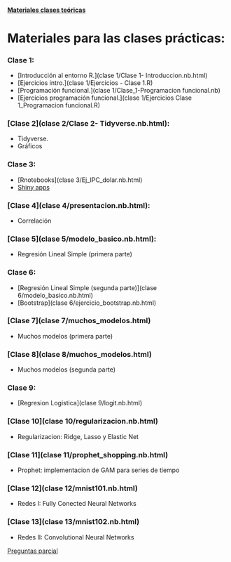 #### [Materiales clases teóricas](teorica)

# Materiales para las clases prácticas:

### Clase 1:

- [Introducción al entorno R.](clase 1/Clase 1- Introduccion.nb.html)
- [Ejercicios intro.](clase 1/Ejercicios - Clase 1.R)
- [Programación funcional.](clase 1/Clase_1-Programacion funcional.nb)
- [Ejercicios programación funcional.](clase 1/Ejercicios Clase 1_Programacion funcional.R)

### [Clase 2](clase 2/Clase 2- Tidyverse.nb.html):

- Tidyverse.
- Gráficos

### Clase 3:

- [Rnotebooks](clase 3/Ej_IPC_dolar.nb.html)
- [Shiny apps](https://diegokoz.shinyapps.io/overfitting/)

### [Clase 4](clase 4/presentacion.nb.html):

- Correlación

### [Clase 5](clase 5/modelo_basico.nb.html):

- Regresión Lineal Simple (primera parte)

### Clase 6:

- [Regresión Lineal Simple (segunda parte)](clase 6/modelo_basico.nb.html)
- [Bootstrap](clase 6/ejercicio_bootstrap.nb.html)

### [Clase 7](clase 7/muchos_modelos.html)

- Muchos modelos (primera parte)


### [Clase 8](clase 8/muchos_modelos.html)

- Muchos modelos (segunda parte)

### Clase 9:

- [Regresion Logistica](clase 9/logit.nb.html)


<!---
- [Ejercicio Regresion Logistica](clase 9/ejercicio-logistica.nb.html)
 ---> 


### [Clase 10](clase 10/regularizacion.nb.html)

- Regularizacion: Ridge, Lasso y Elastic Net

### [Clase 11](clase 11/prophet_shopping.nb.html)

- Prophet: implementacion de GAM para series de tiempo

### [Clase 12](clase 12/mnist101.nb.html)

- Redes I: Fully Conected Neural Networks

### [Clase 13](clase 13/mnist102.nb.html)

- Redes II: Convolutional Neural Networks

<!---
## Ejercicios

- Modelo lineal: 
	- [consigna](https://github.com/DiegoKoz/EEA/blob/master/ejercicios_modelo_lineal/Ejercicios%20Modelo%20Lineal.pdf)
	- Resueltos:
		- [Parte 1](ejercicios_modelo_lineal/parte_1/ejercicios.nb.html)
		- [Parte 2](ejercicios_modelo_lineal/parte_2/ejercicios.nb.html)
		- [Parte 3](ejercicios_modelo_lineal/parte_3/ejercicios.nb.html)
		- [Parte 4](ejercicios_modelo_lineal/parte_4/ejercicios.nb.html)
		- [Parte 5](ejercicios_modelo_lineal/parte_5/ejercicios.nb.html)
	
- Modelo logística:
	- [consigna](ejercicio_logistica/ejercicio-logistica.nb.html)
	- [datos train](ejercicio_logistica/train.csv)
	- [datos test](ejercicio_logistica/test.csv)
	- [resultados test](ejercicio_logistica/resultados-titanic.csv)

 ---> 

[Preguntas parcial](https://images.mentalfloss.com/sites/default/files/styles/mf_image_16x9/public/red-nose-clown-hed.jpg?itok=ZX1GxhNK&resize=1100x1100)